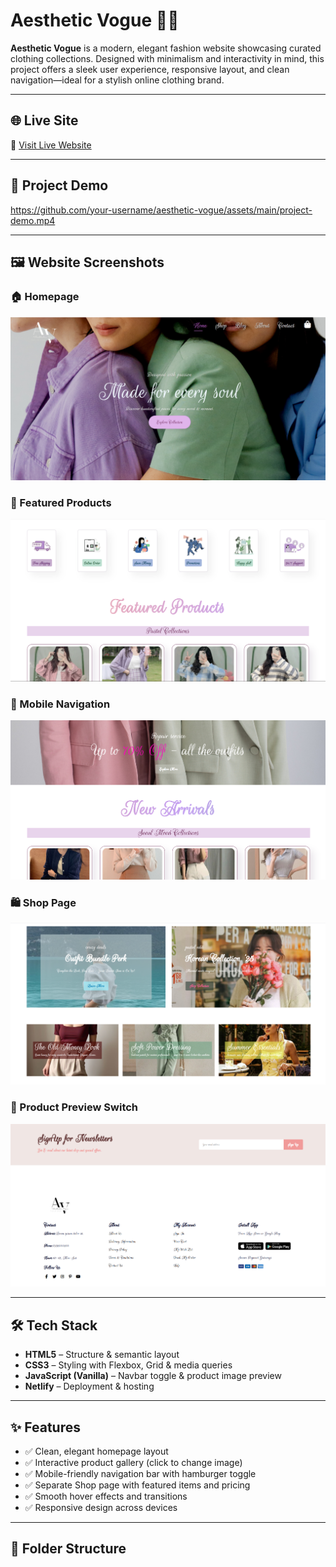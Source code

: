 # Aesthetic Vogue 👗✨

**Aesthetic Vogue** is a modern, elegant fashion website showcasing curated clothing collections. Designed with minimalism and interactivity in mind, this project offers a sleek user experience, responsive layout, and clean navigation—ideal for a stylish online clothing brand.

---

## 🌐 Live Site

🔗 [Visit Live Website](https://aesthetic-vogue.netlify.app)

---

## 🎥 Project Demo

https://github.com/your-username/aesthetic-vogue/assets/main/project-demo.mp4  


---

## 🖼️ Website Screenshots

### 🏠 Homepage
![Homepage](images/ss/1.png)

### 👗 Featured Products
![Products](images/ss/2.png)

### 📱 Mobile Navigation
![Mobile Menu](images/ss/3.png)

### 🛍️ Shop Page
![Shop Page](images/ss/4.png)

### 🎯 Product Preview Switch
![Product Preview](images/ss/5.png)

---

## 🛠 Tech Stack

- **HTML5** – Structure & semantic layout
- **CSS3** – Styling with Flexbox, Grid & media queries
- **JavaScript (Vanilla)** – Navbar toggle & product image preview
- **Netlify** – Deployment & hosting

---

## ✨ Features

- ✅ Clean, elegant homepage layout
- ✅ Interactive product gallery (click to change image)
- ✅ Mobile-friendly navigation bar with hamburger toggle
- ✅ Separate Shop page with featured items and pricing
- ✅ Smooth hover effects and transitions
- ✅ Responsive design across devices

---

## 📁 Folder Structure

